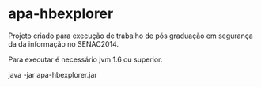apa-hbexplorer
==============

Projeto criado para execução de trabalho de pós graduação em segurança da da informação no SENAC2014. 

Para executar é necessário jvm 1.6 ou superior.

java -jar apa-hbexplorer.jar
